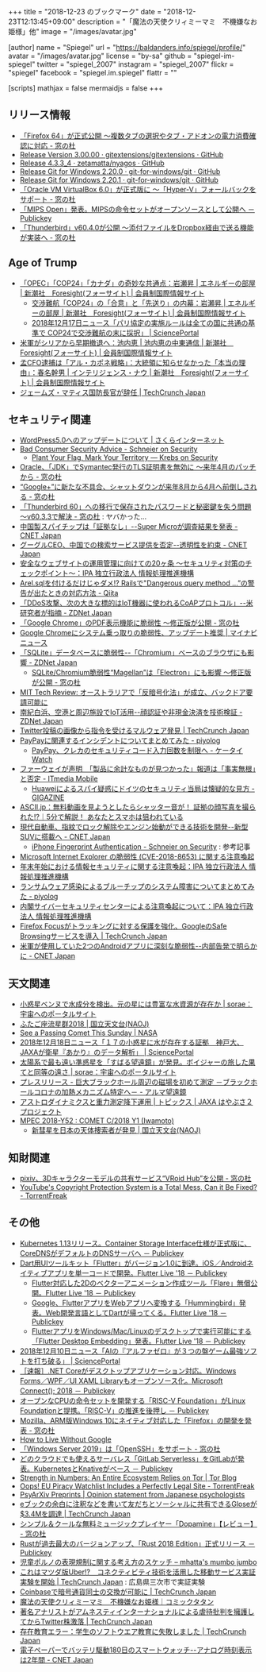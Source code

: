 +++
title = "2018-12-23 のブックマーク"
date =  "2018-12-23T12:13:45+09:00"
description = "「魔法の天使クリィミーマミ　不機嫌なお姫様」他"
image = "/images/avatar.jpg"

[author]
  name      = "Spiegel"
  url       = "https://baldanders.info/spiegel/profile/"
  avatar    = "/images/avatar.jpg"
  license   = "by-sa"
  github    = "spiegel-im-spiegel"
  twitter   = "spiegel_2007"
  instagram = "spiegel_2007"
  flickr    = "spiegel"
  facebook  = "spiegel.im.spiegel"
  flattr    = ""

[scripts]
  mathjax = false
  mermaidjs = false
+++

## リリース情報

- [「Firefox 64」が正式公開 ～複数タブの選択やタブ・アドオンの電力消費確認に対応 - 窓の杜](https://forest.watch.impress.co.jp/docs/news/1157921.html)
- [Release Version 3.00.00 · gitextensions/gitextensions · GitHub](https://github.com/gitextensions/gitextensions/releases/tag/v3.00.00)
- [Release 4.3.3_4 · zetamatta/nyagos · GitHub](https://github.com/zetamatta/nyagos/releases/tag/4.3.3_4)
- [Release Git for Windows 2.20.0 · git-for-windows/git · GitHub](https://github.com/git-for-windows/git/releases/tag/v2.20.0.windows.1)
- [Release Git for Windows 2.20.1 · git-for-windows/git · GitHub](https://github.com/git-for-windows/git/releases/tag/v2.20.1.windows.1)
- [「Oracle VM VirtualBox 6.0」が正式版に ～「Hyper-V」フォールバックをサポート - 窓の杜](https://forest.watch.impress.co.jp/docs/news/1159338.html)
- [「MIPS Open」発表。MIPSの命令セットがオープンソースとして公開へ － Publickey](https://www.publickey1.jp/blog/18/mips_openmips.html)
- [「Thunderbird」v60.4.0が公開 ～添付ファイルをDropbox経由で送る機能が実装へ - 窓の杜](https://forest.watch.impress.co.jp/docs/news/1159676.html)

## Age of Trump

- [「OPEC」「COP24」「カナダ」の奇妙な共通点：岩瀬昇 | エネルギーの部屋 | 新潮社　Foresight(フォーサイト) | 会員制国際情報サイト](https://www.fsight.jp/articles/-/44632)
    - [交渉難航「COP24」の「合意」と「先送り」の内幕：岩瀬昇 | エネルギーの部屋 | 新潮社　Foresight(フォーサイト) | 会員制国際情報サイト](https://www.fsight.jp/articles/-/44636)
    - [2018年12月17日ニュース「パリ協定の実施ルールは全ての国に共通の基準で COP24で交渉難航の末に採択」 | SciencePortal](https://scienceportal.jst.go.jp/news/newsflash_review/newsflash/2018/12/20181217_01.html)
- [米軍がシリアから早期撤退へ：池内恵 | 池内恵の中東通信 | 新潮社　Foresight(フォーサイト) | 会員制国際情報サイト](https://www.fsight.jp/articles/-/44656)
- [孟CFO逮捕は「アル・カポネ戦略」：大統領に知らせなかった「本当の理由」：春名幹男 | インテリジェンス・ナウ | 新潮社　Foresight(フォーサイト) | 会員制国際情報サイト](https://www.fsight.jp/articles/-/44659)
- [ジェームズ・マティス国防長官が辞任  |  TechCrunch Japan](https://jp.techcrunch.com/2018/12/21/2018-12-20-james-mattis-resignation-trump/)

## セキュリティ関連

- [WordPress5.0へのアップデートについて | さくらインターネット](https://www.sakura.ad.jp/information/announcements/2018/12/05/1968198878/)
- [Bad Consumer Security Advice - Schneier on Security](https://www.schneier.com/blog/archives/2018/12/bad_consumer_se.html)
    - [Plant Your Flag, Mark Your Territory —  Krebs on Security](https://krebsonsecurity.com/2018/06/plant-your-flag-mark-your-territory/)
- [Oracle、「JDK」でSymantec発行のTLS証明書を無効に ～来年4月のパッチから - 窓の杜](https://forest.watch.impress.co.jp/docs/news/1157470.html)
- [“Google+”に新たな不具合、シャットダウンが来年8月から4月へ前倒しされる - 窓の杜](https://forest.watch.impress.co.jp/docs/news/1157691.html)
- [「Thunderbird 60」への移行で保存されたパスワードと秘密鍵を失う問題 ～v60.3.3で解決 - 窓の杜](https://forest.watch.impress.co.jp/docs/news/1157842.html) : ヤバかった...
- [中国製スパイチップは「証拠なし」--Super Microが調査結果を発表 - CNET Japan](https://japan.cnet.com/article/35129982/)
- [グーグルCEO、中国での検索サービス提供を否定--透明性を約束 - CNET Japan](https://japan.cnet.com/article/35129981/)
- [安全なウェブサイトの運用管理に向けての20ヶ条 ～セキュリティ対策のチェックポイント～：IPA 独立行政法人 情報処理推進機構](https://www.ipa.go.jp/security/vuln/websitecheck.html)
- [Arel.sqlを付けるだけじゃダメ!? Railsで&quot;Dangerous query method …”の警告が出たときの対応方法 - Qiita](https://qiita.com/jnchito/items/5f2f00c93c0ba68e4d31)
- [「DDoS攻撃、次の大きな標的はIoT機器に使われるCoAPプロトコル」--米研究者が指摘 - ZDNet Japan](https://japan.zdnet.com/article/35129893/)
- [「Google Chrome」のPDF表示機能に脆弱性 ～修正版が公開 - 窓の杜](https://forest.watch.impress.co.jp/docs/news/1158158.html)
- [Google Chromeにシステム乗っ取りの脆弱性、アップデート推奨 | マイナビニュース](https://news.mynavi.jp/article/20181215-740895/)
- [「SQLite」データベースに脆弱性--「Chromium」ベースのブラウザにも影響 - ZDNet Japan](https://japan.zdnet.com/article/35130205/)
    - [SQLite/Chromium脆弱性“Magellan”は「Electron」にも影響 ～修正版が公開 - 窓の杜](https://forest.watch.impress.co.jp/docs/news/1159361.html)
- [MIT Tech Review: オーストラリアで「反暗号化法」が成立、バックドア要請可能に](https://www.technologyreview.jp/nl/this-is-how-australias-ban-on-encryption-could-endanger-us-all/)
- [南紀白浜、空港と周辺施設でIoT活用--顔認証や非現金決済を技術検証 - ZDNet Japan](https://japan.zdnet.com/article/35130252/)
- [Twitter投稿の画像から指令を受けるマルウェア発見  |  TechCrunch Japan](https://jp.techcrunch.com/2018/12/18/2018-12-17-malware-commands-code-twitter-hidden-memes/)
- [PayPayに関連するインシデントについてまとめてみた - piyolog](http://d.hatena.ne.jp/Kango/20181218/1545164396)
    - [PayPay、クレカのセキュリティコード入力回数を制限へ - ケータイ Watch](https://k-tai.watch.impress.co.jp/docs/news/1158858.html)
- [ファーウェイが声明　「製品に余計なものが見つかった」報道は「事実無根」と否定 - ITmedia Mobile](http://www.itmedia.co.jp/mobile/articles/1812/15/news034.html)
    - [Huaweiによるスパイ疑惑にドイツのセキュリティ当局は懐疑的な見方 - GIGAZINE](https://gigazine.net/news/20181218-huawei-spying-no-evidence/)
- [ASCII.jp：無料動画を見ようとしたらシャッター音が！ 証拠の顔写真を撮られた!?｜5分で解説！ あなたとスマホは狙われている](http://ascii.jp/elem/000/001/787/1787255/)
- [現代自動車、指紋でロック解除やエンジン始動ができる技術を開発--新型SUVに搭載へ - CNET Japan](https://japan.cnet.com/article/35130359/)
    - [iPhone Fingerprint Authentication - Schneier on Security](https://www.schneier.com/blog/archives/2013/09/iphone_fingerpr.html) : 参考記事
- [Microsoft Internet Explorer の脆弱性 (CVE-2018-8653) に関する注意喚起](http://www.jpcert.or.jp/at/2018/at180051.html)
- [年末年始における情報セキュリティに関する注意喚起：IPA 独立行政法人 情報処理推進機構](https://www.ipa.go.jp/security/topics/alert20181220.html)
- [ランサムウェア感染によるブルーチップのシステム障害についてまとめてみた - piyolog](http://d.hatena.ne.jp/Kango/20181220/1545341830)
- [内閣サイバーセキュリティセンターによる注意喚起について：IPA 独立行政法人 情報処理推進機構](https://www.ipa.go.jp/security/ciadr/vul/20181221.html)
- [Firefox Focusがトラッキングに対する保護を強化、GoogleのSafe Browsingサービスを導入  |  TechCrunch Japan](https://jp.techcrunch.com/2018/12/21/2018-12-20-firefox-focus-adds-support-for-enhanced-tracking-protection-and-googles-safe-browsing-service/)
- [米軍が使用していた2つのAndroidアプリに深刻な脆弱性--内部告発で明らかに - CNET Japan](https://japan.cnet.com/article/35130477/)

## 天文関連

- [小惑星ベンヌで水成分を検出。元の星には豊富な水資源が存在か | sorae：宇宙へのポータルサイト](https://sorae.info/030201/2018_12_12_osiris.html)
- [ふたご座流星群2018 | 国立天文台(NAOJ)](https://www.nao.ac.jp/astro/feature/geminids2018/)
- [See a Passing Comet This Sunday  | NASA](https://www.nasa.gov/feature/jpl/see-a-passing-comet-this-sunday/)
- [2018年12月18日ニュース「１７の小惑星に水が存在する証拠　神戸大、JAXAが衛星『あかり』のデータ解析」 | SciencePortal](https://scienceportal.jst.go.jp/news/newsflash_review/newsflash/2018/12/20181218_01.html)
- [太陽系で最も遠い準惑星を「すばる望遠鏡」が発見。ボイジャーの旅した果てと同等の遠さ | sorae：宇宙へのポータルサイト](https://sorae.info/030201/2018_12_18_farout.html)
- [プレスリリース - 巨大ブラックホール周辺の磁場を初めて測定 －ブラックホールコロナの加熱メカニズム特定へ－ - アルマ望遠鏡](https://alma-telescope.jp/news/press/blackhole-201812)
- [アストロダイナミクスと重力測定降下運用 | トピックス | JAXA はやぶさ２プロジェクト](http://www.hayabusa2.jaxa.jp/topics/20181221_AstroDynamics/)
- [MPEC 2018-Y52 : COMET C/2018 Y1 (Iwamoto)](https://www.minorplanetcenter.net/mpec/K18/K18Y52.html)
    - [新彗星を日本の天体捜索者が発見 | 国立天文台(NAOJ)](https://www.nao.ac.jp/news/topics/2018/20181221-comet.html)

## 知財関連

- [pixiv、3Dキャラクターモデルの共有サービス“VRoid Hub”を公開 - 窓の杜](https://forest.watch.impress.co.jp/docs/news/1159726.html)
- [YouTube's Copyright Protection System is a Total Mess, Can it Be Fixed? - TorrentFreak](https://torrentfreak.com/youtubes-copyright-protection-system-is-a-total-mess-can-it-be-fixed-181222/)

## その他

- [Kubernetes 1.13リリース。Container Storage Interface仕様が正式版に、CoreDNSがデフォルトのDNSサーバへ － Publickey](https://www.publickey1.jp/blog/18/kubernetes_113container_storage_interfacecorednsdns.html)
- [Dart用UIツールキット「Flutter」がバージョン1.0に到達。iOS／Androidネイティブアプリを単一コードで開発。Flutter Live '18 － Publickey](https://www.publickey1.jp/blog/18/dartuiflutter10iosandroidflutter_live_18.html)
    - [Flutter対応した2Dのベクターアニメーション作成ツール「Flare」無償公開。Flutter Live '18 － Publickey](https://www.publickey1.jp/blog/18/flutter2dflareflutter_live_18.html)
    - [Google、FlutterアプリをWebアプリへ変換する「Hummingbird」発表。Web開発言語としてDartが帰ってくる。Flutter Live '18 － Publickey](https://www.publickey1.jp/blog/18/googleflutterwebhummingbirdwebdartflutter_live_18.html)
    - [FlutterアプリをWindows/Mac/Linuxのデスクトップで実行可能にする「Flutter Desktop Embedding」発表。Flutter Live '18 － Publickey](https://www.publickey1.jp/blog/18/flutterwindowsmaclinuxflutter_desktop_embeddingflutter_live_18.html)
- [2018年12月10日ニュース「AIの『アルファゼロ』が３つの盤ゲーム最強ソフトを打ち破る」 | SciencePortal](https://scienceportal.jst.go.jp/news/newsflash_review/newsflash/2018/12/20181210_01.html)
- [［速報］.NET Coreがデスクトップアプリケーション対応。Windows Forms／WPF／UI XAML Libraryもオープンソース化。Microsoft Connect(); 2018 － Publickey](https://www.publickey1.jp/blog/18/net_corewindows_formswpfui_xaml_librarymicrosoft_connect_2018.html)
- [オープンなCPUの命令セットを開発する「RISC-V Foundation」がLinux Foundationと提携。「RISC-V」の推進を後押し － Publickey](https://www.publickey1.jp/blog/18/cpurisc-v_foundationlinux_foundationrisc-v.html)
- [Mozilla、ARM版Windows 10にネイティブ対応した「Firefox」の開発を発表 - 窓の杜](https://forest.watch.impress.co.jp/docs/news/1157536.html)
- [How to Live Without Google](https://spreadprivacy.com/how-to-remove-google/)
- [「Windows Server 2019」は「OpenSSH」をサポート - 窓の杜](https://forest.watch.impress.co.jp/docs/news/1158128.html)
- [どのクラウドでも使えるサーバレス「GitLab Serverless」をGitLabが発表。KubernetesとKnativeがベース － Publickey](https://www.publickey1.jp/blog/18/gitlab_serverlessgitlabkubernetesknative.html)
- [Strength in Numbers: An Entire Ecosystem Relies on Tor  | Tor Blog](https://blog.torproject.org/strength-numbers-entire-ecosystem-relies-tor)
- [Oops! EU Piracy Watchlist Includes a Perfectly Legal Site - TorrentFreak](https://torrentfreak.com/oops-eu-piracy-watchlist-includes-a-perfectly-legal-site/)
- [PsyArXiv Preprints | Opinion statement from Japanese psychologists](https://psyarxiv.com/xh7fr/)
- [eブックの余白に注釈などを書いて友だちとソーシャルに共有できるGloseが$3.4Mを調達  |  TechCrunch Japan](https://jp.techcrunch.com/2018/12/15/2018-12-13-glose-raises-3-4-million-for-its-collaborative-reading-app/)
- [シンプル＆クールな無料ミュージックプレイヤー「Dopamine」【レビュー】 - 窓の杜](https://forest.watch.impress.co.jp/docs/review/1158348.html)
- [Rustが過去最大のバージョンアップ、「Rust 2018 Edition」正式リリース － Publickey](https://www.publickey1.jp/blog/18/rustrust_2018_edition.html)
- [児童ポルノの表現規制に関する考え方のスケッチ – mhatta's mumbo jumbo](http://www.mhatta.org/wp/2018/12/05/thoughts-on-child-porn-regulation/)
- [これはマツダ版Uber!?　コネクティビティ技術を活用した移動サービス実証実験を開始  |  TechCrunch Japan](https://jp.techcrunch.com/2018/12/17/autoblog-uber-mazda-daihtsu/) : 広島県三次市で実証実験
- [Coinbaseで暗号通貨同士の交換が可能に  |  TechCrunch Japan](https://jp.techcrunch.com/2018/12/19/2018-12-18-coinbase-lets-you-convert-one-cryptocurrency-into-another/)
- [魔法の天使クリィミーマミ　不機嫌なお姫様｜コミックタタン](http://tatan.jp/lib/top.php?id=141)
- [著名アナリストがアムネスティインターナショナルによる虐待批判を擁護してからTwitter株激落  |  TechCrunch Japan](https://jp.techcrunch.com/2018/12/21/2018-12-20-twitter-stock-down-after-analyst-calls-it-harvey-weinstein-of-social-media/)
- [存在教育エラー：学生のソフトウエア教育に失敗しました  |  TechCrunch Japan](https://jp.techcrunch.com/2018/12/22/2018-12-14-existential-education-error-failing-to-train-students-on-software/)
- [電子ペーパーでバッテリ駆動180日のスマートウォッチ--アナログ時刻表示は2年間 - CNET Japan](https://japan.cnet.com/article/35130434/)
